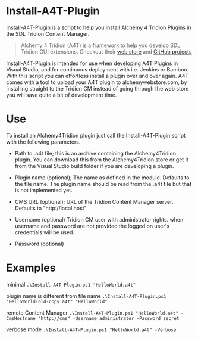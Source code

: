 Install-A4T-Plugin
===============	

Install-A4T-Plugin is a script to help you install Alchemy 4 Tridion Plugins in the SDL Tridion Content Manager.

>Alchemy 4 Tridion (A4T) is a framework to help you develop SDL 
Tridion GUI extensions. Checkout their [web store](http://www.alchemywebstore.com)  and [GitHub projects](https://github.com/Alchemy4Tridion/Alchemy4Tridion/)

Install-A4T-Plugin is intended for use when developing A4T Plugins in Visual Studio, and for continuous deployment with i.e. Jenkins or Bamboo. With this script you can effortless install a plugin over and over again. A4T comes with a tool to upload your A4T plugin to alchemywebstore.com, by installing straight to the Tridion CM instead of going through the web store you will save quite a bit of development time.

Use
===
To install an Alchemy4Tridion plugin just call the Install-A4T-Plugin script with the following parameters.

* Path to .a4t file; this is an archive containing the Alchemy4Tridion plugin. You can download this from the Alchemy4Tridion store or get it from the Visual Studio build folder if you are developing a plugin.

* Plugin name (optional); The name as defined in the module. Defaults to the file name. The plugin name should be read from the .a4t file but that is not implemented yet. 

* CMS URL (optional); URL of the Tridion Content Manager server. Defaults to "http://local host"

* Username (optional) Tridion CM user with administrator rights. when username and password are not provided the logged on user's credentials will be used.

* Password (optional)

Examples
=========
minimal
 `.\Install-A4T-Plugin.ps1 "HelloWorld.a4t"`

plugin name is different from file name
 `.\Install-A4T-Plugin.ps1 "HelloWorld-old-copy.a4t" "HelloWorld"`

remote Content Manager
 `.\Install-A4T-Plugin.ps1 "HelloWorld.a4t" -CmsHostname "http://cms" -Username administrator -Password secret`

verbose mode
 `.\Install-A4T-Plugin.ps1 "HelloWorld.a4t" -Verbose` 